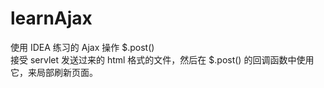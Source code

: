 # learnAjax
使用 IDEA 练习的 Ajax 操作 $.post()
<br />
接受 servlet 发送过来的 html 格式的文件，然后在 $.post() 的回调函数中使用它，来局部刷新页面。
